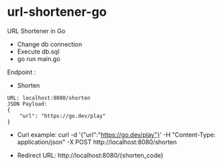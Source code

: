 # url-shortener-go
URL Shortener in Go

- Change db connection
- Execute db.sql
- go run main.go

Endpoint :
- Shorten
```
URL: localhost:8080/shorten
JSON Payload:
{
	"url": "https://go.dev/play"
}
```

- Curl example:
curl -d '{"url":"https://go.dev/play"}' -H "Content-Type: application/json" -X POST http://localhost:8080/shorten

- Redirect
URL: http://localhost:8080/{shorten_code}

